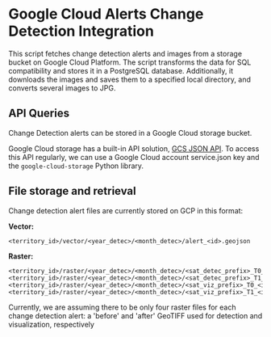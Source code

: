 # Google Cloud Alerts Change Detection Integration

This script fetches change detection alerts and images from a storage bucket on Google Cloud Platform. The script transforms the data for SQL compatibility and stores it in a PostgreSQL database. Additionally, it downloads the images and saves them to a specified local directory, and converts several images to JPG.

## API Queries

Change Detection alerts can be stored in a Google Cloud storage bucket.

Google Cloud storage has a built-in API solution, [GCS JSON API](https://cloud.google.com/storage/docs/json_api). To access this API regularly, we can use a Google Cloud account service.json key and the `google-cloud-storage` Python library.

## File storage and retrieval

Change detection alert files are currently stored on GCP in this format:

**Vector:**
```
<territory_id>/vector/<year_detec>/<month_detec>/alert_<id>.geojson
```

**Raster:**

```
<territory_id>/raster/<year_detec>/<month_detec>/<sat_detec_prefix>_T0_<id>.tif
<territory_id>/raster/<year_detec>/<month_detec>/<sat_detec_prefix>_T1_<id>.tif
<territory_id>/raster/<year_detec>/<month_detec>/<sat_viz_prefix>_T0_<id>.tif
<territory_id>/raster/<year_detec>/<month_detec>/<sat_viz_prefix>_T1_<id>.tif
```

Currently, we are assuming there to be only four raster files for each change detection alert: a 'before' and 'after' GeoTIFF used for detection and visualization, respectively